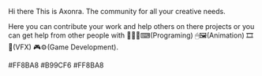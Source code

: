 Hi there This is Axonra. The community for all your creative needs.

Here you can contribute your work and help others on there projects or you can get help from other people with 👨🏻‍💻⌨(Programing) 🖱🖼(Animation) 🎞🎦(VFX) 🎮⚙(Game Development).

#FF8BA8
#B99CF6
#FF8BA8
